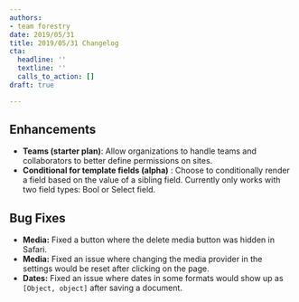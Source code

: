 ```yaml
---
authors:
- team forestry
date: 2019/05/31
title: 2019/05/31 Changelog
cta:
  headline: ''
  textline: ''
  calls_to_action: []
draft: true

---
```

## Enhancements

* **Teams (starter plan)**: Allow organizations to handle teams and collaborators to better define permissions on sites.
* **Conditional for template fields (alpha)** : Choose to conditionally render a field based on the value of a sibling field. Currently only works with two field types: Bool or Select field.

## Bug Fixes

* **Media:** Fixed a button where the delete media button was hidden in Safari.
* **Media:** Fixed an issue where changing the media provider in the settings would be reset after clicking on the page.
* **Dates:** Fixed an issue where dates in some formats would show up as `[Object, object]` after saving a document.